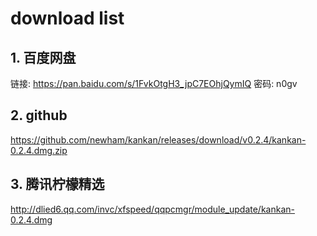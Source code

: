 # download list

## 1. 百度网盘
链接: https://pan.baidu.com/s/1FvkOtgH3_jpC7EOhjQymIQ  密码: n0gv

## 2. github
https://github.com/newham/kankan/releases/download/v0.2.4/kankan-0.2.4.dmg.zip

## 3. 腾讯柠檬精选
http://dlied6.qq.com/invc/xfspeed/qqpcmgr/module_update/kankan-0.2.4.dmg